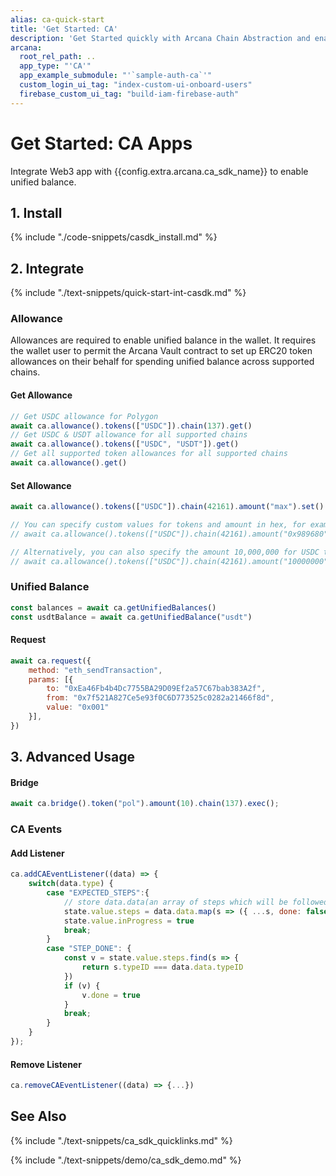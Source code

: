 ```yaml
---
alias: ca-quick-start
title: 'Get Started: CA'
description: 'Get Started quickly with Arcana Chain Abstraction and enable unified balance for users. Use the Arcana Developer Dashboard to register the app, get a client ID and then use the client ID to integrate the app with the Arcana CA SDK.'
arcana:
  root_rel_path: ..
  app_type: "'CA'"
  app_example_submodule: "'`sample-auth-ca`'"
  custom_login_ui_tag: "index-custom-ui-onboard-users"
  firebase_custom_ui_tag: "build-iam-firebase-auth"
---
```


# Get Started: CA Apps

Integrate Web3 app with {{config.extra.arcana.ca_sdk_name}} to enable unified balance.

## 1. Install

{% include "./code-snippets/casdk_install.md" %}

## 2. Integrate

{% include "./text-snippets/quick-start-int-casdk.md" %}

### Allowance

Allowances are required to enable unified balance in the wallet. It requires the wallet user to permit the Arcana Vault contract to set up ERC20 token allowances on their behalf for spending unified balance across supported chains. 

#### Get Allowance

```js
// Get USDC allowance for Polygon
await ca.allowance().tokens(["USDC"]).chain(137).get()
// Get USDC & USDT allowance for all supported chains
await ca.allowance().tokens(["USDC", "USDT"]).get()
// Get all supported token allowances for all supported chains
await ca.allowance().get()
```

#### Set Allowance

```js
await ca.allowance().tokens(["USDC"]).chain(42161).amount("max").set()

// You can specify custom values for tokens and amount in hex, for example
// await ca.allowance().tokens(["USDC"]).chain(42161).amount("0x989680").set()

// Alternatively, you can also specify the amount 10,000,000 for USDC tokens as follows:
// await ca.allowance().tokens(["USDC"]).chain(42161).amount("10000000").set()
```

### Unified Balance

```js
const balances = await ca.getUnifiedBalances()
const usdtBalance = await ca.getUnifiedBalance("usdt")
```

#### Request

```js
await ca.request({
    method: "eth_sendTransaction",
    params: [{
        to: "0xEa46Fb4b4Dc7755BA29D09Ef2a57C67bab383A2f", 
        from: "0x7f521A827Ce5e93f0C6D773525c0282a21466f8d",
        value: "0x001"
    }],
})
```

## 3. Advanced Usage

#### Bridge

```js
await ca.bridge().token("pol").amount(10).chain(137).exec();
```

### CA Events

#### Add Listener

```js
ca.addCAEventListener((data) => {
    switch(data.type) {
        case "EXPECTED_STEPS":{
            // store data.data(an array of steps which will be followed)
            state.value.steps = data.data.map(s => ({ ...s, done: false }))
            state.value.inProgress = true
            break;
        }
        case "STEP_DONE": {
            const v = state.value.steps.find(s => {
                return s.typeID === data.data.typeID
            })
            if (v) {
                v.done = true
            }
            break;
        }
    }
});
```

#### Remove Listener

```js
ca.removeCAEventListener((data) => {...})
```

## See Also

<!---
{% include "./text-snippets/quick-start-common-examples.md" %}
-->

{% include "./text-snippets/ca_sdk_quicklinks.md" %}

{% include "./text-snippets/demo/ca_sdk_demo.md" %}
